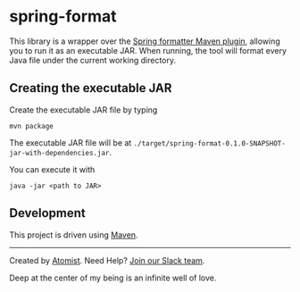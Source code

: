 # spring-format

This library is a wrapper over the [Spring formatter Maven plugin](https://github.com/spring-io/spring-javaformat), allowing you to run it as an executable JAR.
When running, the tool will format every Java file under the current working directory.

## Creating the executable JAR

Create the executable JAR file by typing

```
mvn package
```

The executable JAR file will be at `./target/spring-format-0.1.0-SNAPSHOT-jar-with-dependencies.jar`.

You can execute it with

```
java -jar <path to JAR>
```

## Development

This project is driven using [Maven][mvn].

[mvn]: https://maven.apache.org/

---

Created by [Atomist][atomist].
Need Help? [Join our Slack team][slack].

[atomist]: https://www.atomist.com/
[slack]: https://join.atomist.com/

Deep at the center of my being is an infinite well of love.
